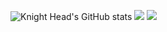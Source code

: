![Knight Head's GitHub stats](https://github-readme-stats.vercel.app/api?username=knighthead12&show_icons=true&theme=radical)
![](https://raw.githubusercontent.com/knighthead12/github-stats-transparent/output/generated/overview.svg)
![](https://raw.githubusercontent.com/knighthead12/github-stats-transparent/output/generated/languages.svg)
